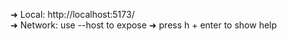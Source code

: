  ➜  Local:   http://localhost:5173/       
  ➜  Network: use --host to expose
  ➜  press h + enter to show help